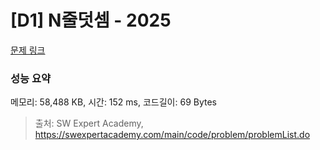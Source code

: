 # [D1] N줄덧셈 - 2025 

[문제 링크](https://swexpertacademy.com/main/code/problem/problemDetail.do?contestProbId=AV5QFZtaAscDFAUq) 

### 성능 요약

메모리: 58,488 KB, 시간: 152 ms, 코드길이: 69 Bytes



> 출처: SW Expert Academy, https://swexpertacademy.com/main/code/problem/problemList.do